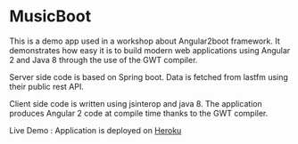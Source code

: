 # MusicBoot

This is a demo app used in a workshop about Angular2boot framework. It demonstrates how easy it is to build modern web applications using Angular 2 and Java 8 through the use of the GWT compiler.

Server side code is based on Spring boot. Data is fetched from lastfm using their public rest API.

Client side code is written using jsinterop and java 8. The application produces Angular 2 code at compile time thanks to the GWT compiler.

Live Demo : Application is deployed on [Heroku](http://music-boot.herokuapp.com/)
